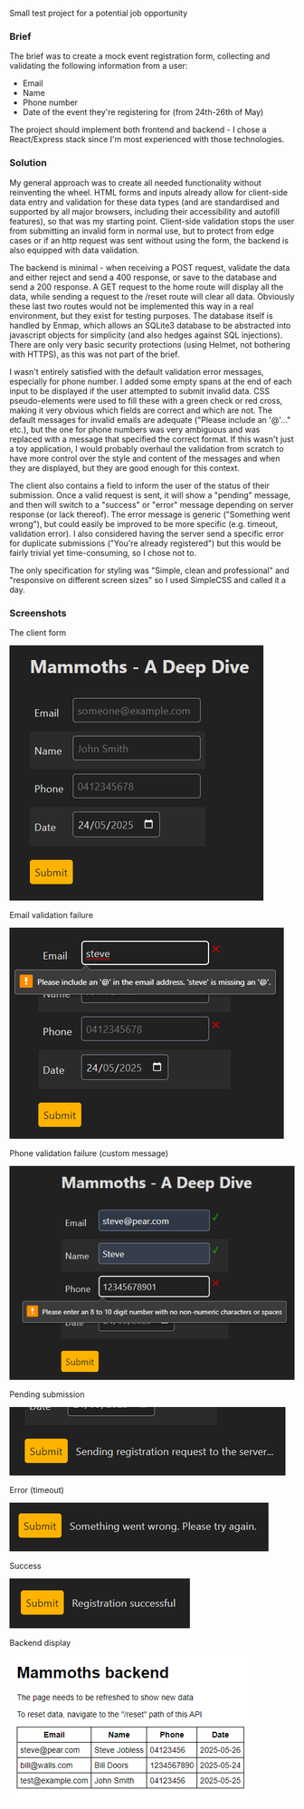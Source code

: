 Small test project for a potential job opportunity

### Brief
The brief was to create a mock event registration form, collecting and validating the following information from a user: 
- Email
- Name
- Phone number
- Date of the event they're registering for (from 24th-26th of May)

The project should implement both frontend and backend - I chose a React/Express stack since I'm most experienced with those technologies. 

### Solution
My general approach was to create all needed functionality without reinventing the wheel. HTML forms and inputs already allow for client-side data entry and validation for these data types (and are standardised and supported by all major browsers, including their accessibility and autofill features), so that was my starting point. Client-side validation stops the user from submitting an invalid form in normal use, but to protect from edge cases or if an http request was sent without using the form, the backend is also equipped with data validation. 

The backend is minimal - when receiving a POST request, validate the data and either reject and send a 400 response, or save to the database and send a 200 response. A GET request to the home route will display all the data, while sending a request to the /reset route will clear all data. Obviously these last two routes would not be implemented this way in a real environment, but they exist for testing purposes. The database itself is handled by Enmap, which allows an SQLite3 database to be abstracted into javascript objects for simplicity (and also hedges against SQL injections). There are only very basic security protections (using Helmet, not bothering with HTTPS), as this was not part of the brief. 

I wasn't entirely satisfied with the default validation error messages, especially for phone number. I added some empty spans at the end of each input to be displayed if the user attempted to submit invalid data. CSS pseudo-elements were used to fill these with a green check or red cross, making it very obvious which fields are correct and which are not. The default messages for invalid emails are adequate ("Please include an '@'..." etc.), but the one for phone numbers was very ambiguous and was replaced with a message that specified the correct format. If this wasn't just a toy application, I would probably overhaul the validation from scratch to have more control over the style and content of the messages and when they are displayed, but they are good enough for this context. 

The client also contains a field to inform the user of the status of their submission. Once a valid request is sent, it will show a "pending" message, and then will switch to a "success" or "error" message depending on server response (or lack thereof). The error message is generic ("Something went wrong"), but could easily be improved to be more specific (e.g. timeout, validation error). I also considered having the server send a specific error for duplicate submissions ("You're already registered") but this would be fairly trivial yet time-consuming, so I chose not to. 

The only specification for styling was "Simple, clean and professional" and "responsive on different screen sizes" so I used SimpleCSS and called it a day. 

### Screenshots
The client form

![Client](docs/screenshots/Client.png)

Email validation failure

![Email Validation](docs/screenshots/Validation_Email.png)

Phone validation failure (custom message)

![Phone Validation](docs/screenshots/Validation_Phone.png)

Pending submission

![Pending Submission](docs/screenshots/Pending.png)

Error (timeout)

![Submission Error](docs/screenshots/Error.png)

Success

![Submission Success](docs/screenshots/Success.png)

Backend display

![Backend](docs/screenshots/Backend.png)